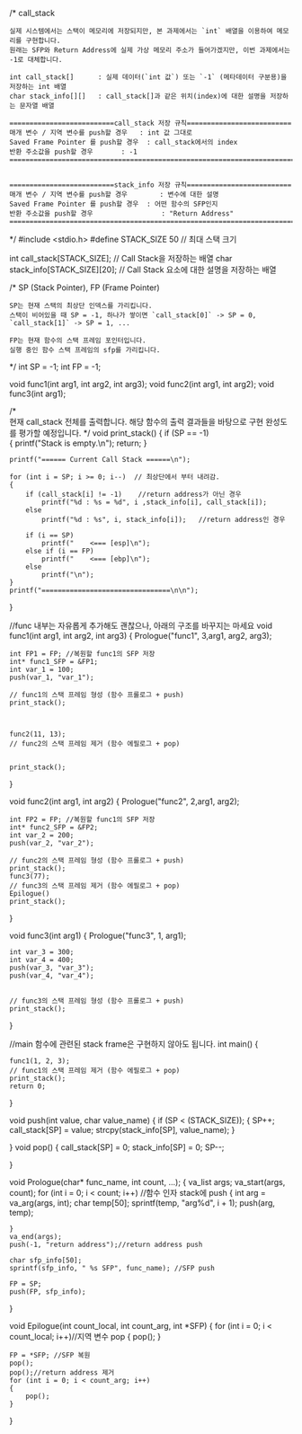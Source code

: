 
/*  call_stack
    
    실제 시스템에서는 스택이 메모리에 저장되지만, 본 과제에서는 `int` 배열을 이용하여 메모리를 구현합니다.
    원래는 SFP와 Return Address에 실제 가상 메모리 주소가 들어가겠지만, 이번 과제에서는 -1로 대체합니다.
    
    int call_stack[]      : 실제 데이터(`int 값`) 또는 `-1` (메타데이터 구분용)을 저장하는 int 배열 
    char stack_info[][]   : call_stack[]과 같은 위치(index)에 대한 설명을 저장하는 문자열 배열

    ==========================call_stack 저장 규칙==========================
    매개 변수 / 지역 변수를 push할 경우   : int 값 그대로
    Saved Frame Pointer 를 push할 경우  : call_stack에서의 index
    반환 주소값을 push할 경우       : -1
    =======================================================================
    

    ==========================stack_info 저장 규칙==========================
    매개 변수 / 지역 변수를 push할 경우        : 변수에 대한 설명
    Saved Frame Pointer 를 push할 경우  : 어떤 함수의 SFP인지
    반환 주소값을 push할 경우                 : "Return Address"
    ========================================================================
*/
#include <stdio.h>
#define STACK_SIZE 50 // 최대 스택 크기

int     call_stack[STACK_SIZE];         // Call Stack을 저장하는 배열
char    stack_info[STACK_SIZE][20];     // Call Stack 요소에 대한 설명을 저장하는 배열

/*  SP (Stack Pointer), FP (Frame Pointer)

    SP는 현재 스택의 최상단 인덱스를 가리킵니다.
    스택이 비어있을 때 SP = -1, 하나가 쌓이면 `call_stack[0]` -> SP = 0, `call_stack[1]` -> SP = 1, ...

    FP는 현재 함수의 스택 프레임 포인터입니다.
    실행 중인 함수 스택 프레임의 sfp를 가리킵니다.
*/
int SP = -1; 
int FP = -1;

void func1(int arg1, int arg2, int arg3);
void func2(int arg1, int arg2);
void func3(int arg1);

/*  
    현재 call_stack 전체를 출력합니다.
    해당 함수의 출력 결과들을 바탕으로 구현 완성도를 평가할 예정입니다.
*/
void print_stack()
{
    if (SP == -1)        
    {
        printf("Stack is empty.\n");
        return;
    }

    printf("====== Current Call Stack ======\n");
    
    for (int i = SP; i >= 0; i--)  // 최상단에서 부터 내려감.
    {
        if (call_stack[i] != -1)    //return address가 아닌 경우
            printf("%d : %s = %d", i ,stack_info[i], call_stack[i]);
        else
            printf("%d : %s", i, stack_info[i]);   //return address인 경우

        if (i == SP)
            printf("    <=== [esp]\n");
        else if (i == FP)
            printf("    <=== [ebp]\n");
        else
            printf("\n");
    }
    printf("================================\n\n");
}


//func 내부는 자유롭게 추가해도 괜찮으나, 아래의 구조를 바꾸지는 마세요
void func1(int arg1, int arg2, int arg3)
{
    Prologue("func1", 3,arg1, arg2, arg3);

 
    int FP1 = FP; //복원할 func1의 SFP 저장
    int* func1_SFP = &FP1;
    int var_1 = 100;
    push(var_1, "var_1");

    // func1의 스택 프레임 형성 (함수 프롤로그 + push)
    print_stack();
   


    func2(11, 13);
    // func2의 스택 프레임 제거 (함수 에필로그 + pop)


    print_stack();
}


void func2(int arg1, int arg2)
{
    Prologue("func2", 2,arg1, arg2);
 
    int FP2 = FP; //복원할 func1의 SFP 저장
    int* func2_SFP = &FP2;
    int var_2 = 200;
    push(var_2, "var_2");
    
    // func2의 스택 프레임 형성 (함수 프롤로그 + push)
    print_stack();
    func3(77);
    // func3의 스택 프레임 제거 (함수 에필로그 + pop)
    Epilogue()
    print_stack();
}


void func3(int arg1)
{
    Prologue("func3", 1, arg1);
  
    int var_3 = 300;
    int var_4 = 400;
    push(var_3, "var_3");
    push(var_4, "var_4");


    // func3의 스택 프레임 형성 (함수 프롤로그 + push)
    print_stack();
}


//main 함수에 관련된 stack frame은 구현하지 않아도 됩니다.
int main()
{

    func1(1, 2, 3);
    // func1의 스택 프레임 제거 (함수 에필로그 + pop)
    print_stack();
    return 0;
}

void push(int value, char value_name)
{
    if (SP < (STACK_SIZE));
    {
        SP++;
        call_stack[SP] = value;
        strcpy(stack_info[SP], value_name);
    }
    
}
void pop()
{
    call_stack[SP] = 0;
    stack_info[SP] = 0;
    SP--;

}

void Prologue(char* func_name, int count, ...);
{
    va_list args;
    va_start(args, count);
    for (int i = 0; i < count; i++) //함수 인자 stack에 push
    {
        int arg = va_arg(args, int);
        char temp[50];
        sprintf(temp, "arg%d", i + 1);
        push(arg, temp);
        


    }
    va_end(args);
    push(-1, "return address");//return address push

    char sfp_info[50];
    sprintf(sfp_info, " %s SFP", func_name); //SFP push

    FP = SP;
    push(FP, sfp_info);

    
   




    

}

void Epilogue(int count_local, int count_arg, int *SFP)
{
    for (int i = 0; i < count_local; i++)//지역 변수 pop
    {
        pop();
    }
    
    FP = *SFP; //SFP 복원
    pop();
    pop();//return address 제거
    for (int i = 0; i < count_arg; i++)
    {
        pop();
    }
}

